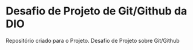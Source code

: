 # Desafio de Projeto de Git/Github da DIO
Repositório criado para o Projeto. 
Desafio de Projeto sobre Git/Github
